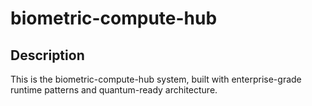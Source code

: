 # biometric-compute-hub
## Description
This is the biometric-compute-hub system, built with enterprise-grade runtime patterns and quantum-ready architecture.
